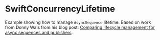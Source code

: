 # SwiftConcurrencyLifetime

Example showing how to manage `AsyncSequence` lifetime. Based on work from Donny Wals from his blog post: [Comparing lifecycle management for async sequences and publishers](https://www.donnywals.com/comparing-lifecycle-management-for-async-sequences-and-publishers/).
